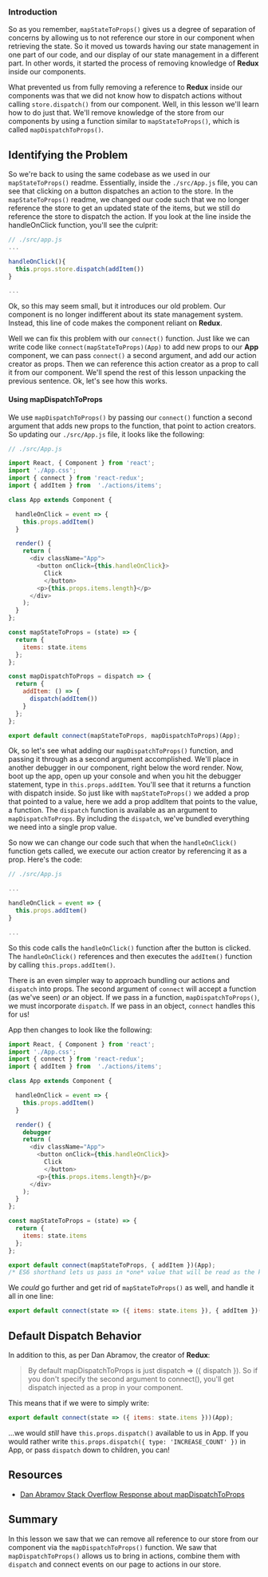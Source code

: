 ### Introduction

So as you remember, `mapStateToProps()` gives us a degree of separation of
concerns by allowing us to not reference our store in our component when
retrieving the state. So it moved us towards having our state management in one
part of our code, and our display of our state management in a different part.
In other words, it started the process of removing knowledge of __Redux__ inside
our components.  

What prevented us from fully removing a reference to __Redux__ inside our
components was that we did not know how to dispatch actions without calling
`store.dispatch()` from our component.  Well, in this lesson we'll learn how
to do just that. We'll remove knowledge of the store from our components by
using a function similar to `mapStateToProps()`, which is called
`mapDispatchToProps()`.

## Identifying the Problem


So we're back to using the same codebase as we used in our `mapStateToProps()`
readme.  Essentially, inside the `./src/App.js` file, you can see that clicking
on a button dispatches an action to the store. In the `mapStateToProps()`
readme, we changed our code such that we no longer reference the store to get an
updated state of the items, but we still do reference the store to dispatch the
action.  If you look at the line inside the handleOnClick function, you'll see
the culprit:

```javascript
// ./src/app.js
...

handleOnClick(){
  this.props.store.dispatch(addItem())
}

...
```

Ok, so this may seem small, but it introduces our old problem. Our component is
no longer indifferent about its state management system. Instead, this line of
code makes the component reliant on __Redux__.  

Well we can fix this problem with our `connect()` function. Just like we can
write code like `connect(mapStateToProps)(App)` to add new props to our __App__
component, we can pass `connect()` a second argument, and add our action
creator as props. Then we can reference this action creator as a prop to call it
from our component. We'll spend the rest of this lesson unpacking the previous
sentence. Ok, let's see how this works.

#### Using mapDispatchToProps

We use `mapDispatchToProps()` by passing our `connect()` function a second
argument that adds new props to the function, that point to action creators. So
updating our `./src/App.js` file, it looks like the following:

``` javascript
// ./src/App.js

import React, { Component } from 'react';
import './App.css';
import { connect } from 'react-redux';
import { addItem } from  './actions/items';

class App extends Component {

  handleOnClick = event => {
    this.props.addItem()
  }

  render() {
    return (
      <div className="App">
        <button onClick={this.handleOnClick}>
          Click
          </button>
        <p>{this.props.items.length}</p>
      </div>
    );
  }
};

const mapStateToProps = (state) => {
  return {
    items: state.items
  };
};

const mapDispatchToProps = dispatch => {
  return {
    addItem: () => {
      dispatch(addItem())
    }
  };
};

export default connect(mapStateToProps, mapDispatchToProps)(App);
```

Ok, so let's see what adding our `mapDispatchToProps()` function, and passing it
through as a second argument accomplished. We'll place in another debugger in
our component, right below the word render. Now, boot up the app, open up your
console and when you hit the debugger statement, type in `this.props.addItem`.
You'll see that it returns a function with dispatch inside. So just like with
`mapStateToProps()` we added a prop that pointed to a value, here we add a prop
addItem that points to the value, a function. The `dispatch` function is
available as an argument to `mapDispatchToProps`. By including the `dispatch`,
we've bundled everything we need into a single prop value.

So now we can change our code such that when the `handleOnClick()` function
gets called, we execute our action creator by referencing it as a prop. Here's
the code:

```javascript
// ./src/App.js

...

handleOnClick = event => {
  this.props.addItem()
}

...
```

So this code calls the `handleOnClick()` function after the button is clicked.
The `handleOnClick()` references and then executes the `addItem()` function
by calling `this.props.addItem()`.  

There is an even simpler way to approach bundling our actions and `dispatch`
into props. The second argument of `connect` will accept a function (as we've seen)
_or_ an object. If we pass in a function, `mapDispatchToProps()`, we must
incorporate `dispatch`. If we pass in an object, `connect` handles this for us!

App then changes to look like the following:

```js
import React, { Component } from 'react';
import './App.css';
import { connect } from 'react-redux';
import { addItem } from  './actions/items';

class App extends Component {

  handleOnClick = event => {
    this.props.addItem()
  }

  render() {
    debugger
    return (
      <div className="App">
        <button onClick={this.handleOnClick}>
          Click
          </button>
        <p>{this.props.items.length}</p>
      </div>
    );
  }
};

const mapStateToProps = (state) => {
  return {
    items: state.items
  };
};

export default connect(mapStateToProps, { addItem })(App);
/* ES6 shorthand lets us pass in *one* value that will be read as the key and value */
```

We _could_ go further and get rid of `mapStateToProps()` as well, and handle it all in one line:

```js
export default connect(state => ({ items: state.items }), { addItem })(App);
```

## Default Dispatch Behavior

In addition to this, as per Dan Abramov, the creator of __Redux__:

> By default mapDispatchToProps is just dispatch => ({ dispatch }). So if you
don't specify the second argument to connect(), you'll get dispatch injected as
a prop in your component.

This means that if we were to simply write:

```js
export default connect(state => ({ items: state.items }))(App);
```

...we would _still_ have `this.props.dispatch()` available to us in App. If you
would rather write `this.props.dispatch({ type: 'INCREASE_COUNT' })` in App, or
pass `dispatch` down to children, you can!

## Resources

- [Dan Abramov Stack Overflow Response about mapDispatchToProps](https://stackoverflow.com/questions/34458261/how-to-get-simple-dispatch-from-this-props-using-connect-w-redux)

## Summary

In this lesson we saw that we can remove all reference to our store from our
component via the `mapDispatchToProps()` function. We saw that
`mapDispatchToProps()` allows us to bring in actions, combine them with
`dispatch` and connect events on our page to actions in our store.
